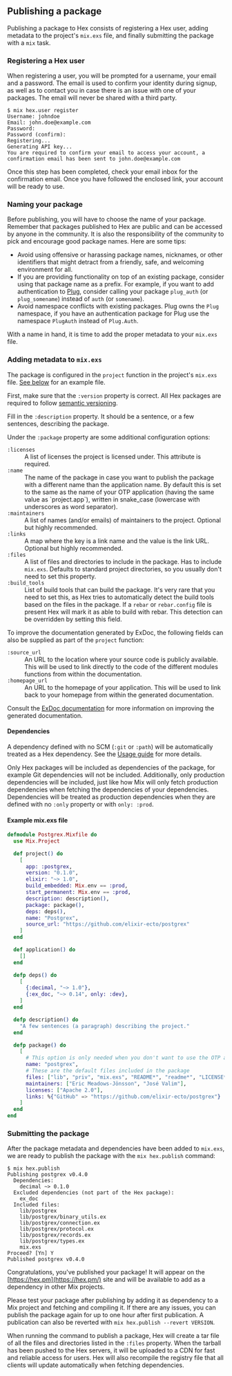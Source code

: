 ## Publishing a package

Publishing a package to Hex consists of registering a Hex user, adding metadata to the project's `mix.exs` file, and finally submitting the package with a `mix` task.

### Registering a Hex user

When registering a user, you will be prompted for a username, your email and a password. The email is used to confirm your identity during signup, as well as to contact you in case there is an issue with one of your packages. The email will never be shared with a third party.

```nohighlight
$ mix hex.user register
Username: johndoe
Email: john.doe@example.com
Password:
Password (confirm):
Registering...
Generating API key...
You are required to confirm your email to access your account, a confirmation email has been sent to john.doe@example.com
```

Once this step has been completed, check your email inbox for the confirmation email. Once you have followed the enclosed link, your account will be ready to use.

### Naming your package

Before publishing, you will have to choose the name of your package. Remember that packages published to Hex are public and can be accessed by anyone in the community. It is also the responsibility of the community to pick and encourage good package names. Here are some tips:

  * Avoid using offensive or harassing package names, nicknames, or other identifiers that might detract from a friendly, safe, and welcoming environment for all.
  * If you are providing functionality on top of an existing package, consider using that package name as a prefix. For example, if you want to add authentication to [Plug](https://github.com/elixir-lang/plug), consider calling your package `plug_auth` (or `plug_somename`) instead of `auth` (or `somename`).
  * Avoid namespace conflicts with existing packages. Plug owns the `Plug` namespace, if you have an authentication package for Plug use the namespace `PlugAuth` instead of `Plug.Auth`.

With a name in hand, it is time to add the proper metadata to your `mix.exs` file.

### Adding metadata to `mix.exs`

The package is configured in the `project` function in the project's `mix.exs` file. [See below](#example-mix-exs-file) for an example file.

First, make sure that the `:version` property is correct. All Hex packages are required to follow [semantic versioning](http://semver.org/).

Fill in the `:description` property. It should be a sentence, or a few sentences, describing the package.

Under the `:package` property are some additional configuration options:

<dl class="dl-horizontal">
  <dt><code>:licenses</code></dt>
  <dd>A list of licenses the project is licensed under. This attribute is required.</dd>
  <dt><code>:name</code></dt>
  <dd>The name of the package in case you want to publish the package with a different name than the application name. By default this is set to the same as the name of your OTP application (having the same value as `project.app`), written in snake_case (lowercase with underscores as word separator).</dd>
  <dt><code>:maintainers</code></dt>
  <dd>A list of names (and/or emails) of maintainers to the project. Optional but highly recommended.</dd>
  <dt><code>:links</code></dt>
  <dd>A map where the key is a link name and the value is the link URL. Optional but highly recommended.</dd>
  <dt><code>:files</code></dt>
  <dd>A list of files and directories to include in the package. Has to include <code>mix.exs</code>. Defaults to standard project directories, so you usually don't need to set this property.</dd>
  <dt><code>:build_tools</code></dt>
  <dd>List of build tools that can build the package. It's very rare that you need to set this, as Hex tries to automatically detect the build tools based on the files in the package. If a <code>rebar</code> or <code>rebar.config</code> file is present Hex will mark it as able to build with rebar. This detection can be overridden by setting this field.</dd>
</dl>

To improve the documentation generated by ExDoc, the following fields can also be supplied as part of the `project` function:

<dl class="dl-horizontal">
  <dt><code>:source_url</code></dt>
  <dd>An URL to the location where your source code is publicly available. This will be used to link directly to the code of the different modules functions from within the documentation.</dd>
  <dt><code>:homepage_url</code></dt>
  <dd>An URL to the homepage of your application. This will be used to link back to your homepage from within the generated documentation.</dd>
</dl>

Consult the [ExDoc documentation](https://github.com/elixir-lang/ex_doc#using-exdoc-with-mix) for more information on improving the generated documentation.

#### Dependencies

A dependency defined with no SCM (`:git` or `:path`) will be automatically treated as a Hex dependency. See the [Usage guide](/docs/usage) for more details.

Only Hex packages will be included as dependencies of the package, for example Git dependencies will not be included. Additionally, only production dependencies will be included, just like how Mix will only fetch production dependencies when fetching the dependencies of your dependencies. Dependencies will be treated as production dependencies when they are defined with no `:only` property or with `only: :prod`.

<a id="example-mix-exs-file"></a>

#### Example mix.exs file

```elixir
defmodule Postgrex.Mixfile do
  use Mix.Project

  def project() do
    [
      app: :postgrex,
      version: "0.1.0",
      elixir: "~> 1.0",
      build_embedded: Mix.env == :prod,
      start_permanent: Mix.env == :prod,
      description: description(),
      package: package(),
      deps: deps(),
      name: "Postgrex",
      source_url: "https://github.com/elixir-ecto/postgrex"
    ]
  end

  def application() do
    []
  end

  defp deps() do
    [
      {:decimal, "~> 1.0"},
      {:ex_doc, "~> 0.14", only: :dev},
    ]
  end

  defp description() do
    "A few sentences (a paragraph) describing the project."
  end

  defp package() do
    [
      # This option is only needed when you don't want to use the OTP application name
      name: "postgrex",
      # These are the default files included in the package
      files: ["lib", "priv", "mix.exs", "README*", "readme*", "LICENSE*", "license*"],
      maintainers: ["Eric Meadows-Jönsson", "José Valim"],
      licenses: ["Apache 2.0"],
      links: %{"GitHub" => "https://github.com/elixir-ecto/postgrex"}
    ]
  end
end
```

### Submitting the package

After the package metadata and dependencies have been added to `mix.exs`, we are ready to publish the package with the `mix hex.publish` command:

```nohighlight
$ mix hex.publish
Publishing postgrex v0.4.0
  Dependencies:
    decimal ~> 0.1.0
  Excluded dependencies (not part of the Hex package):
    ex_doc
  Included files:
    lib/postgrex
    lib/postgrex/binary_utils.ex
    lib/postgrex/connection.ex
    lib/postgrex/protocol.ex
    lib/postgrex/records.ex
    lib/postgrex/types.ex
    mix.exs
Proceed? [Yn] Y
Published postgrex v0.4.0
```

Congratulations, you've published your package! It will appear on the [https://hex.pm](https://hex.pm/) site and will be available to add as a dependency in other Mix projects.

Please test your package after publishing by adding it as dependency to a Mix project and fetching and compiling it. If there are any issues, you can publish the package again for up to one hour after first publication. A publication can also be reverted with `mix hex.publish --revert VERSION`.

When running the command to publish a package, Hex will create a tar file of all the files and directories listed in the `:files` property. When the tarball has been pushed to the Hex servers, it will be uploaded to a CDN for fast and reliable access for users. Hex will also recompile the registry file that all clients will update automatically when fetching dependencies.
